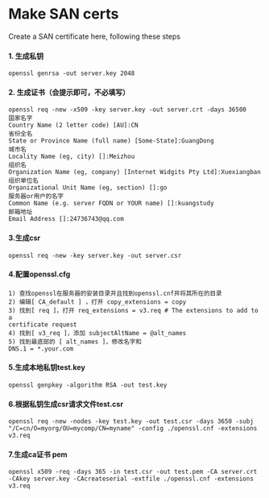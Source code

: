 # Make SAN certs

Create a SAN certificate here, following these steps

#### 1. 生成私钥

```shell
openssl genrsa -out server.key 2048
```

#### 2. 生成证书（会提示即可，不必填写）

```shell
openssl req -new -x509 -key server.key -out server.crt -days 36500
国家名字
Country Name (2 letter code) [AU]:CN
省份全名
State or Province Name (full name) [Some-State]:GuangDong
城市名
Locality Name (eg, city) []:Meizhou
组织名
Organization Name (eg, company) [Internet Widgits Pty Ltd]:Xuexiangban
组织单位名
Organizational Unit Name (eg, section) []:go
服务器or用户的名字
Common Name (e.g. server FQDN or YOUR name) []:kuangstudy
邮箱地址
Email Address []:24736743@qq.com
```

#### 3.生成csr

```shell
openssl req -new -key server.key -out server.csr
```

#### 4.配置openssl.cfg

```shell
1) 查找openssl在服务器的安装目录并且找到openssl.cnf并将其所在的目录
2) 编辑[ CA_default ] ，打开 copy_extensions = copy
3) 找到[ req ]，打开 req_extensions = v3.req # The extensions to add to a
certificate request
4) 找到[ v3_req ]，添加 subjectAltName = @alt_names
5) 找到最底部的 [ alt_names ]，修改名字和
DNS.1 = *.your.com
```

#### 5.生成本地私钥test.key

```shell
openssl genpkey -algorithm RSA -out test.key
```

#### 6.根据私钥生成csr请求文件test.csr

```shell
openssl req -new -nodes -key test.key -out test.csr -days 3650 -subj "/C=cn/O=myorg/OU=mycomp/CN=myname" -config ./openssl.cnf -extensions v3.req
```

#### 7.生成ca证书 pem

```shell
openssl x509 -req -days 365 -in test.csr -out test.pem -CA server.crt -CAkey server.key -CAcreateserial -extfile ./openssl.cnf -extensions v3.req
```

